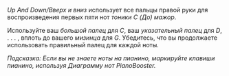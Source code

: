 *Up And Down/Вверх и вниз* использует все пальцы правой руки для воспроизведения
первых пяти нот *тоники C (До) мажор*.

Используйте ваш *большой палец* для *C*, ваш *указательный палец* для *D*, . . . ,
вплоть до вашего *мизинца* для *G*. Убедитесь, что вы продолжаете использовать
правильный палец для каждой ноты.


*Подсказка:* _Если вы не знаете ноты на пианино, *маркируйте клавиши пианино*,
используя *Диаграмму нот* PianoBooster._
